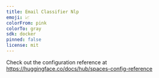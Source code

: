 ```yaml
---
title: Email Classifier Nlp
emoji: 📈
colorFrom: pink
colorTo: gray
sdk: docker
pinned: false
license: mit
---
```


Check out the configuration reference at https://huggingface.co/docs/hub/spaces-config-reference
